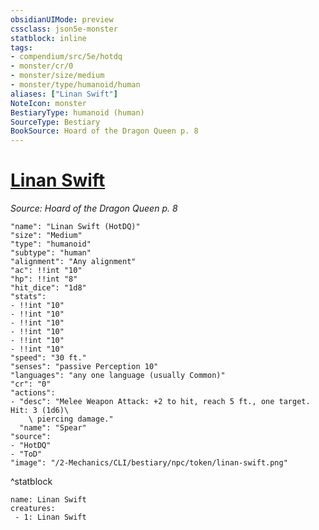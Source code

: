 ```yaml
---
obsidianUIMode: preview
cssclass: json5e-monster
statblock: inline
tags:
- compendium/src/5e/hotdq
- monster/cr/0
- monster/size/medium
- monster/type/humanoid/human
aliases: ["Linan Swift"]
NoteIcon: monster
BestiaryType: humanoid (human)
SourceType: Bestiary
BookSource: Hoard of the Dragon Queen p. 8
---
```

# [Linan Swift](2-Mechanics/CLI/bestiary/npc/linan-swift-hotdq.md)
*Source: Hoard of the Dragon Queen p. 8*  

```statblock
"name": "Linan Swift (HotDQ)"
"size": "Medium"
"type": "humanoid"
"subtype": "human"
"alignment": "Any alignment"
"ac": !!int "10"
"hp": !!int "8"
"hit_dice": "1d8"
"stats":
- !!int "10"
- !!int "10"
- !!int "10"
- !!int "10"
- !!int "10"
- !!int "10"
"speed": "30 ft."
"senses": "passive Perception 10"
"languages": "any one language (usually Common)"
"cr": "0"
"actions":
- "desc": "Melee Weapon Attack: +2 to hit, reach 5 ft., one target. Hit: 3 (1d6)\
    \ piercing damage."
  "name": "Spear"
"source":
- "HotDQ"
- "ToD"
"image": "/2-Mechanics/CLI/bestiary/npc/token/linan-swift.png"
```
^statblock

```encounter-table
name: Linan Swift
creatures:
 - 1: Linan Swift
```